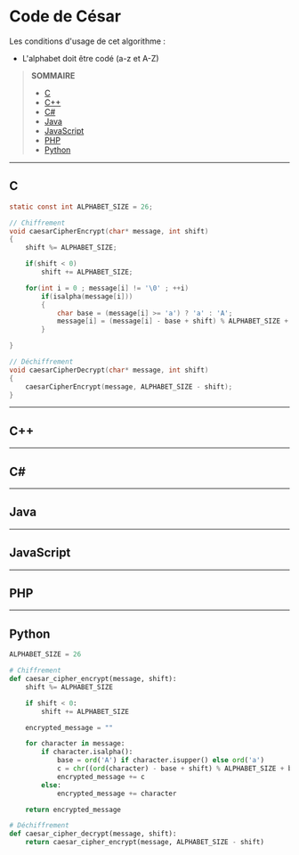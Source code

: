 # Code de César

Les conditions d'usage de cet algorithme :

+ L'alphabet doit être codé (a-z et A-Z)

> **SOMMAIRE**
> + [C](#c)
> + [C++](#c-1)
> + [C#](#c-2)
> + [Java](#java)
> + [JavaScript](#javascript)
> + [PHP](#php)
> + [Python](#python)

---

## C

```c
static const int ALPHABET_SIZE = 26;

// Chiffrement
void caesarCipherEncrypt(char* message, int shift)
{
    shift %= ALPHABET_SIZE;

    if(shift < 0)
        shift += ALPHABET_SIZE;

    for(int i = 0 ; message[i] != '\0' ; ++i)
        if(isalpha(message[i]))
        {
            char base = (message[i] >= 'a') ? 'a' : 'A';
            message[i] = (message[i] - base + shift) % ALPHABET_SIZE + base;
        }

}

// Déchiffrement
void caesarCipherDecrypt(char* message, int shift)
{
    caesarCipherEncrypt(message, ALPHABET_SIZE - shift);
}
```

---

## C++

---

## C#

---

## Java

---

## JavaScript

---

## PHP

---

## Python

```python
ALPHABET_SIZE = 26

# Chiffrement
def caesar_cipher_encrypt(message, shift):
    shift %= ALPHABET_SIZE

    if shift < 0:
        shift += ALPHABET_SIZE

    encrypted_message = ""

    for character in message:
        if character.isalpha():
            base = ord('A') if character.isupper() else ord('a')
            c = chr((ord(character) - base + shift) % ALPHABET_SIZE + base)
            encrypted_message += c
        else:
            encrypted_message += character

    return encrypted_message

# Déchiffrement
def caesar_cipher_decrypt(message, shift):
    return caesar_cipher_encrypt(message, ALPHABET_SIZE - shift)
```
